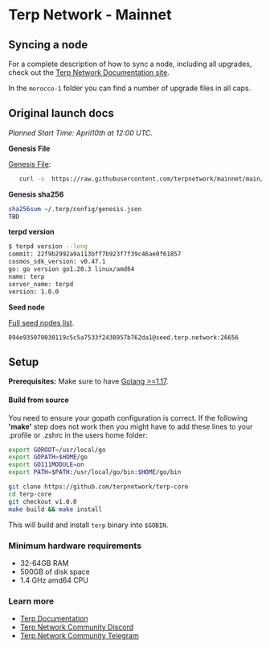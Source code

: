 # Terp Network - Mainnet


## Syncing a node

For a complete description of how to sync a node, including all upgrades, check out the [Terp Network Documentation site]().

In the `morocco-1` folder you can find a number of upgrade files in all caps.

## Original launch docs


_Planned Start Time: April10th  at 12:00 UTC._

**Genesis File**

[Genesis File](/morocco-1/genesis.json):

```bash
   curl -s  https://raw.githubusercontent.com/terpnetwork/mainnet/main/morocco-1/genesis.json > ~/.terp/config/genesis.json
```

**Genesis sha256**

```bash
sha256sum ~/.terp/config/genesis.json
TBD

```

**terpd version**

```bash
$ terpd version --long
commit: 22f9b2992a9a113bff7b923f7f39c46ae0f61857
cosmos_sdk_version: v0.47.1
go: go version go1.20.3 linux/amd64
name: terp
server_name: terpd
version: 1.0.0
```
**Seed node**

[Full seed nodes list](/morocco-1/seeds.txt).

```
894e935070030119c5c5a7533f2438957b762da1@seed.terp.network:26656
```

## Setup

**Prerequisites:** Make sure to have [Golang >=1.17](https://golang.org/).

#### Build from source

You need to ensure your gopath configuration is correct. If the following **'make'** step does not work then you might have to add these lines to your .profile or .zshrc in the users home folder:

```bash
export GOROOT=/usr/local/go
export GOPATH=$HOME/go
export GO111MODULE=on
export PATH=$PATH:/usr/local/go/bin:$HOME/go/bin
```

```bash
git clone https://github.com/terpnetwork/terp-core
cd terp-core
git checkout v1.0.0
make build && make install
```

This will build and install `terp` binary into `$GOBIN`.

### Minimum hardware requirements

- 32-64GB RAM
- 500GB of disk space
- 1.4 GHz amd64 CPU

### Learn more

- [Terp Documentation](https://docs.terp.network)
- [Terp Network Community Discord](https://discord.gg/9mFZc4XEDA)
- [Terp Network Community Telegram](https://t.me/+FuFi63JcwuEzNmVh)
